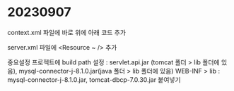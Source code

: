 # 20230907

context.xml 파일에 </context> 바로 위에 아래 코드 추가
<ResourceLink global="jdbc/test" name="jdbc/test" type="javax.sql.DataSource" />


server.xml 파일에  <Resource ~ /> 추가
<GlobalNamingResources>
    <!-- Editable user database that can also be used by
         UserDatabaseRealm to authenticate users
    -->
    <Resource auth="Container" driverClassName="com.mysql.jdbc.Driver" factory="org.apache.tomcat.dbcp.dbcp2.BasicDataSourceFactory" maxActive="50" name="jdbc/test" password="1234" type="javax.sql.DataSource" url="jdbc:mysql://localhost:3306/bookstore" username="root"/>
  </GlobalNamingResources>


  중요설정
  프로젝트에 build path 설정 : servlet.api.jar (tomcat 폴더 > lib 폴더에 있음), mysql-connector-j-8.1.0.jar(java 폴더 > lib 폴더에 있음)
  WEB-INF > lib : mysql-connector-j-8.1.0.jar, tomcat-dbcp-7.0.30.jar 붙여넣기
